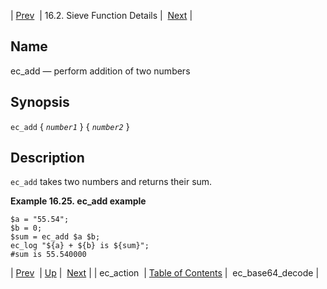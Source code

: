 | [Prev](sieve.ref.ec_action)  | 16.2. Sieve Function Details |  [Next](sieve.ref.ec_base64_decode) |

<a name="sieve.ref.ec_add"></a>
## Name

ec_add — perform addition of two numbers

## Synopsis

`ec_add` { *`number1`* } { *`number2`* }

<a name="idp29165632"></a>
## Description

`ec_add` takes two numbers and returns their sum.

<a name="example.ec_add"></a>

**Example 16.25. ec_add example**

```
$a = "55.54";
$b = 0;
$sum = ec_add $a $b;
ec_log "${a} + ${b} is ${sum}";
#sum is 55.540000
```

| [Prev](sieve.ref.ec_action)  | [Up](sieve.ref.files) |  [Next](sieve.ref.ec_base64_decode) |
| ec_action  | [Table of Contents](index) |  ec_base64_decode |
